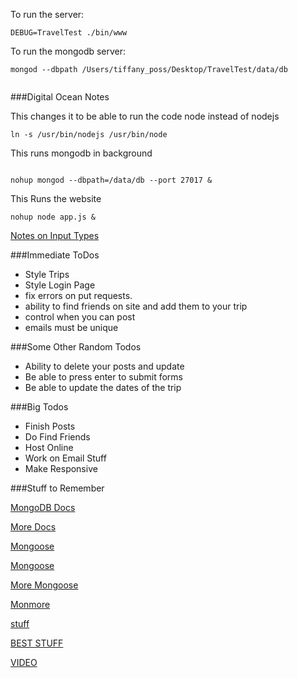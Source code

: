 To run the server:

```
DEBUG=TravelTest ./bin/www

```

To run the mongodb server:

```
mongod --dbpath /Users/tiffany_poss/Desktop/TravelTest/data/db


```


###Digital Ocean Notes

This changes it to be able to run the code node instead of nodejs


```
ln -s /usr/bin/nodejs /usr/bin/node

```

This runs mongodb in background

```

nohup mongod --dbpath=/data/db --port 27017 &

```

This Runs the website

```
nohup node app.js &

```

[Notes on Input Types](http://www.w3schools.com/html/html_form_input_types.asp)

###Immediate ToDos

* Style Trips
* Style Login Page
* fix errors on put requests.
* ability to find friends on site and add them to your trip
* control when you can post
* emails must be unique

###Some Other Random Todos

* Ability to delete  your posts and update
* Be able to press enter to submit forms
* Be able to update the dates of the trip

###Big Todos

* Finish Posts
* Do Find Friends
* Host Online
* Work on Email Stuff
* Make Responsive

###Stuff to Remember






[MongoDB Docs](http://docs.mongodb.org/manual/core/crud-introduction/)

[More Docs](http://docs.mongodb.org/manual/reference/glossary/#term-collection)

[Mongoose](http://mongoosejs.com/docs/index.html)

[Mongoose](http://mongoosejs.com/docs/guide.html)

[More Mongoose](http://mongoosejs.com/docs/index.html)

[Monmore](http://mongoosejs.com/docs/guide.html)

[stuff](https://github.com/Automattic/mongoose)

[BEST STUFF](http://adrianmejia.com/blog/2014/10/01/creating-a-restful-api-tutorial-with-nodejs-and-mongodb/)

[VIDEO](https://www.youtube.com/watch?v=5e1NEdfs4is)